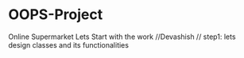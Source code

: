 # OOPS-Project
Online Supermarket
Lets Start with the work //Devashish
// step1: lets design classes and its functionalities
